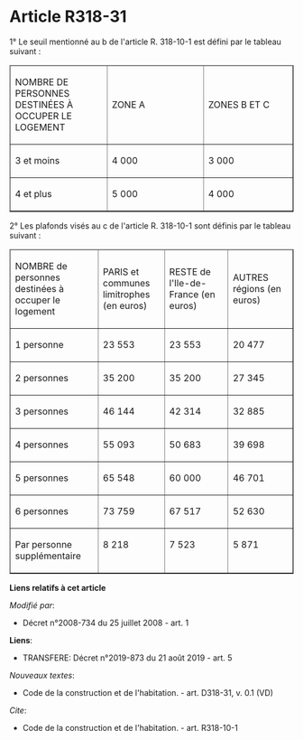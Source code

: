 # Article R318-31

1° Le seuil mentionné au b de l'article R. 318-10-1 est défini par le tableau suivant : 

<table cellpadding="0" cellspacing="1" border="1">
  <thead>
    <tr>
      <td width="156">

NOMBRE DE PERSONNES DESTINÉES À OCCUPER LE LOGEMENT 

</td>
      <td width="156">

ZONE A 

</td>
      <td width="143">

ZONES B ET C 

</td>
    </tr>
  </thead>
  <tbody>
    <tr>
      <td valign="top">

3 et moins 

</td>
      <td valign="top">

4 000 

</td>
      <td valign="top">

3 000 

</td>
    </tr>
    <tr>
      <td valign="top">

4 et plus 

</td>
      <td valign="top">

5 000 

</td>
      <td valign="top">

4 000 

</td>
    </tr>
  </tbody>
</table>

2° Les plafonds visés au c de l'article R. 318-10-1 sont définis par le tableau suivant : 

<table border="1" cellspacing="1" cellpadding="0">
  <thead>
    <tr>
      <td width="143">

NOMBRE de personnes destinées à occuper le logement 

</td>
      <td width="104">

PARIS et communes limitrophes (en euros) 

</td>
      <td width="104">

RESTE de l'Ile-de-France (en euros) 

</td>
      <td width="104">

AUTRES régions (en euros) 

</td>
    </tr>
  </thead>
  <tbody>
    <tr>
      <td valign="top">

1 personne 

</td>
      <td valign="top">

23 553 

</td>
      <td valign="top">

23 553 

</td>
      <td valign="top">

20 477 

</td>
    </tr>
    <tr>
      <td valign="top">

2 personnes 

</td>
      <td valign="top">

35 200 

</td>
      <td valign="top">

35 200 

</td>
      <td valign="top">

27 345 

</td>
    </tr>
    <tr>
      <td valign="top">

3 personnes 

</td>
      <td valign="top">

46 144 

</td>
      <td valign="top">

42 314 

</td>
      <td valign="top">

32 885 

</td>
    </tr>
    <tr>
      <td valign="top">

4 personnes 

</td>
      <td valign="top">

55 093 

</td>
      <td valign="top">

50 683 

</td>
      <td valign="top">

39 698 

</td>
    </tr>
    <tr>
      <td valign="top">

5 personnes 

</td>
      <td valign="top">

65 548 

</td>
      <td valign="top">

60 000 

</td>
      <td valign="top">

46 701 

</td>
    </tr>
    <tr>
      <td valign="top">

6 personnes 

</td>
      <td valign="top">

73 759 

</td>
      <td valign="top">

67 517 

</td>
      <td valign="top">

52 630 

</td>
    </tr>
    <tr>
      <td valign="top">

Par personne supplémentaire 

</td>
      <td valign="top">

8 218 

</td>
      <td valign="top">

7 523 

</td>
      <td valign="top">

5 871

</td>
    </tr>
  </tbody>
</table>

**Liens relatifs à cet article**

_Modifié par_:

  - Décret n°2008-734 du 25 juillet 2008 - art. 1

**Liens**:

  - TRANSFERE: Décret n°2019-873 du 21 août 2019 - art. 5

_Nouveaux textes_:

  - Code de la construction et de l'habitation. - art. D318-31, v. 0.1 (VD)

_Cite_:

  - Code de la construction et de l'habitation. - art. R318-10-1
